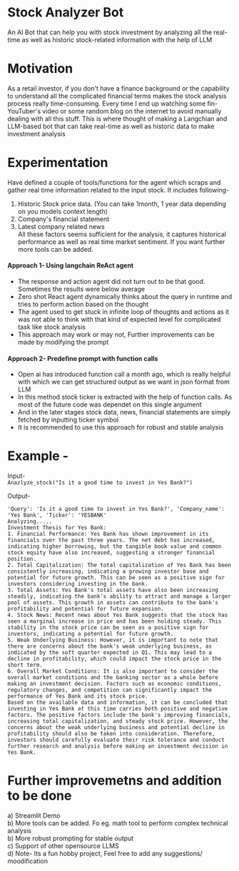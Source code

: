 # Stock Analyzer Bot 
An AI Bot that can help you with stock investment by analyzing all the real-time as well as historic stock-related information with the help of LLM

# Motivation

As a retail investor, if you don't have a finance background or the capability to understand all the complicated financial terms makes the stock analysis process really time-consuming. Every time I end up watching some fin-YouTuber's video or some random blog on the internet to avoid manually dealing with all this stuff. This is where thought of making a Langchian and LLM-based bot that can take real-time as well as historic data to make investment analysis 
<!--
# How to run 
All the code and experimentation can be found in <code>stock_analyzer_bot.ipynb</code> notebook. 
You need to add openai_api_key in the initial code cell
+-->
# Experimentation
Have defined a couple of tools/functions for the agent which scraps and gather real time information related to the input stock. It includes following- 
1. Historic Stock price data. (You can take 1month, 1 year data depending on you models context length)
2. Company's financial statement  
3. Latest company related news  
All these factors seems sufficient for the analysis, it captures historical performance as well as real time market sentiment. If you want further more tools can be added. 

#### Approach 1- Using langchain ReAct agent
- The response and action agent did not turn out to be that good. Sometimes the results were below average
- Zero shot React agent dynamically thinks about the query in runtime and tries to perform action based on the thought
- The agent used to get stuck in infinite loop of thoughts and actions as it was not able to think with that kind of expected level for complicated task like stock analysis
- This approach may work or may not, Further improvements can be made by modifying the prompt

#### Approach 2- Predefine prompt with function calls
- Open ai has introduced function call a month ago, which is really helpful with which we can get structured output as we want in json format from LLM 
- In this method stock ticker is extracted with the help of function calls. As most of the future code was dependet on this single argument
- And in the later stages stock data, news, financial statements are simply fetched by inputting ticker symbol 
- It is recommended to use this approach for robust and stable analysis

# Example - 
Input- \
```Anazlyze_stock("Is it a good time to invest in Yes Bank?") ```

Output- 

```
'Query': 'Is it a good time to invest in Yes Bank?', 'Company_name': 'Yes Bank', 'Ticker': 'YESBANK'
Analyzing.....
Investment Thesis for Yes Bank:
1. Financial Performance: Yes Bank has shown improvement in its financials over the past three years. The net debt has increased, indicating higher borrowing, but the tangible book value and common stock equity have also increased, suggesting a stronger financial position.
2. Total Capitalization: The total capitalization of Yes Bank has been consistently increasing, indicating a growing investor base and potential for future growth. This can be seen as a positive sign for investors considering investing in the bank.
3. Total Assets: Yes Bank's total assets have also been increasing steadily, indicating the bank's ability to attract and manage a larger pool of assets. This growth in assets can contribute to the bank's profitability and potential for future expansion.
4. Stock News: Recent news about Yes Bank suggests that the stock has seen a marginal increase in price and has been holding steady. This stability in the stock price can be seen as a positive sign for investors, indicating a potential for future growth.
5. Weak Underlying Business: However, it is important to note that there are concerns about the bank's weak underlying business, as indicated by the soft quarter expected in Q1. This may lead to a decline in profitability, which could impact the stock price in the short term.
6. Overall Market Conditions: It is also important to consider the overall market conditions and the banking sector as a whole before making an investment decision. Factors such as economic conditions, regulatory changes, and competition can significantly impact the performance of Yes Bank and its stock price.
Based on the available data and information, it can be concluded that investing in Yes Bank at this time carries both positive and negative factors. The positive factors include the bank's improving financials, increasing total capitalization, and steady stock price. However, the concerns about the weak underlying business and potential decline in profitability should also be taken into consideration. Therefore, investors should carefully evaluate their risk tolerance and conduct further research and analysis before making an investment decision in Yes Bank.
```


 # Further improvemetns and addition to be done
a) Streamlit Demo \
b) More tools can be added. Fo eg. math tool to perform complex technical analysis \
b) More robust prompting for stable output \
c) Support of other opensource LLMS \
d) Note- Its a fun hobby project, Feel free to add any suggestions/ moodification

